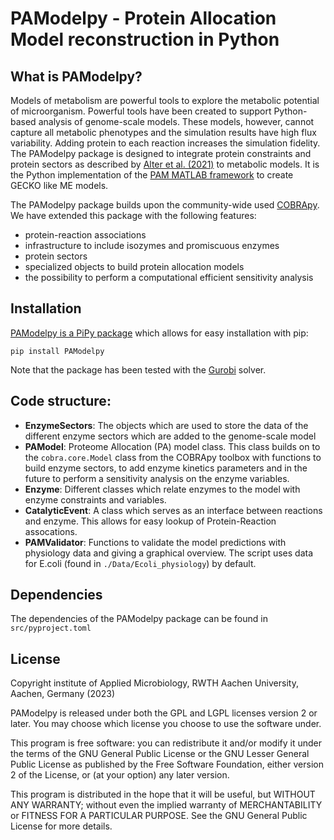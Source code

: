 # PAModelpy - Protein Allocation Model reconstruction in Python

## What is PAModelpy?
Models of metabolism are powerful tools to explore the metabolic potential of microorganism. 
Powerful tools have been created to support Python-based analysis of genome-scale models. 
These models, however, cannot capture all metabolic phenotypes and the simulation results have high flux variability.
Adding protein to each reaction increases the simulation fidelity.
The PAModelpy package is designed to integrate protein constraints and protein sectors as described by
[Alter et al. (2021)](https://journals.asm.org/doi/10.1128/mSystems.00625-20) to metabolic models.
It is the Python implementation of the [PAM MATLAB framework](https://github.com/Spherotob/PAM_public) to create GECKO like ME models.

The PAModelpy package builds upon the community-wide used [COBRApy](https://github.com/opencobra/cobrapy/tree/devel). 
We have extended this package with the following features:
- protein-reaction associations
- infrastructure to include isozymes and promiscuous enzymes
- protein sectors
- specialized objects to build protein allocation models
- the possibility to perform a computational efficient sensitivity analysis

## Installation
[PAModelpy is a PiPy package](https://pypi.org/project/PAModelpy/) which allows for easy installation with pip:

`pip install PAModelpy`

Note that the package has been tested with the [Gurobi](https://www.mathworks.com/products/connections/product_detail/gurobi-optimizer.html) solver.

## Code structure:
- **EnzymeSectors**: The objects which are used to store the data of the different enzyme sectors which are added to the genome-scale model
- **PAModel**: Proteome Allocation (PA) model class. This class builds on to the `cobra.core.Model` class from the COBRApy toolbox with functions to build enzyme sectors, to add enzyme kinetics parameters and in the future to perform a sensitivity analysis on the enzyme variables.
- **Enzyme**: Different classes which relate enzymes to the model with enzyme constraints and variables.
- **CatalyticEvent**: A class which serves as an interface between reactions and enzyme. This allows for easy lookup of Protein-Reaction assocations.
- **PAMValidator**: Functions to validate the model predictions with physiology data and giving a graphical overview. The script uses data for E.coli (found in `./Data/Ecoli_physiology`) by default.

## Dependencies
The dependencies of the PAModelpy package can be found in `src/pyproject.toml`

## License
Copyright institute of Applied Microbiology, RWTH Aachen University, Aachen, Germany (2023)

PAModelpy is released under both the GPL and LGPL licenses version 2 or later. 
You may choose which license you choose to use the software under.

This program is free software: you can redistribute it and/or modify it under the terms of the GNU General Public License
or the GNU Lesser General Public License as published by the Free Software Foundation, either version 2 of the License, or (at your option) any later version.

This program is distributed in the hope that it will be useful, but WITHOUT ANY WARRANTY;
without even the implied warranty of MERCHANTABILITY or FITNESS FOR A PARTICULAR PURPOSE. See the GNU General Public License for more details.
